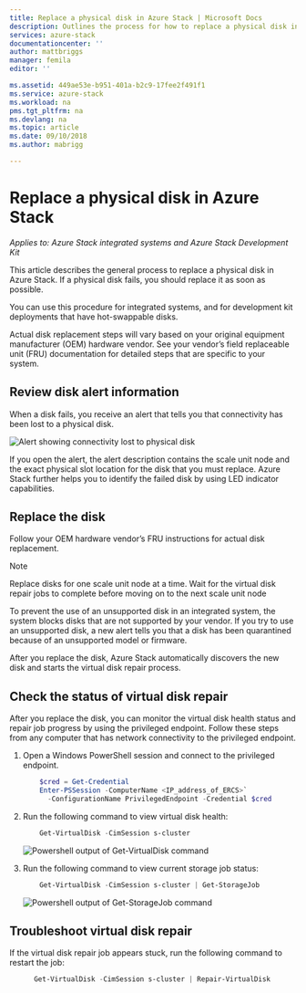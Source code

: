 ```yaml
---
title: Replace a physical disk in Azure Stack | Microsoft Docs
description: Outlines the process for how to replace a physical disk in Azure Stack.
services: azure-stack
documentationcenter: ''
author: mattbriggs
manager: femila
editor: ''

ms.assetid: 449ae53e-b951-401a-b2c9-17fee2f491f1
ms.service: azure-stack
ms.workload: na
pms.tgt_pltfrm: na
ms.devlang: na
ms.topic: article
ms.date: 09/10/2018
ms.author: mabrigg

---
```


# Replace a physical disk in Azure Stack

*Applies to: Azure Stack integrated systems and Azure Stack Development Kit*

This article describes the general process to replace a physical disk in Azure Stack. If a physical disk fails, you should replace it as soon as possible.

You can use this procedure for integrated systems, and for development kit deployments that have hot-swappable disks.

Actual disk replacement steps will vary based on your original equipment manufacturer (OEM) hardware vendor. See your vendor’s field replaceable unit (FRU) documentation for detailed steps that are specific to your system. 

## Review disk alert information
When a disk fails, you receive an alert that tells you that connectivity has been lost to a physical disk. 

 ![Alert showing connectivity lost to physical disk](media/azure-stack-replace-disk/DiskAlert.png)

If you open the alert, the alert description contains the scale unit node and the exact physical slot location for the disk that you must replace. Azure Stack further helps you to identify the failed disk by using LED indicator capabilities.

 ## Replace the disk

Follow your OEM hardware vendor’s FRU instructions for actual disk replacement.

> [!note]
> Replace disks for one scale unit node at a time. Wait for the virtual disk repair jobs to complete before moving on to the next scale unit node

To prevent the use of an unsupported disk in an integrated system, the system blocks disks that are not supported by your vendor. If you try to use an unsupported disk, a new alert tells you that a disk has been quarantined because of an unsupported model or firmware.

After you replace the disk, Azure Stack automatically discovers the new disk and starts the virtual disk repair process.  
 
 ## Check the status of virtual disk repair
 
 After you replace the disk, you can monitor the virtual disk health status and repair job progress by using the privileged endpoint. Follow these steps from any computer that has network connectivity to the privileged endpoint.

1. Open a Windows PowerShell session and connect to the privileged endpoint.
    ````PowerShell
        $cred = Get-Credential
        Enter-PSSession -ComputerName <IP_address_of_ERCS>`
          -ConfigurationName PrivilegedEndpoint -Credential $cred
    ```` 
  
2. Run the following command to view virtual disk health:
    ````PowerShell
        Get-VirtualDisk -CimSession s-cluster
    ````
   ![Powershell output of Get-VirtualDisk command](media/azure-stack-replace-disk/GetVirtualDiskOutput.png)

3. Run the following command to view current storage job status:
    ```PowerShell
        Get-VirtualDisk -CimSession s-cluster | Get-StorageJob
    ````
      ![Powershell output of Get-StorageJob command](media/azure-stack-replace-disk/GetStorageJobOutput.png)

## Troubleshoot virtual disk repair

If the virtual disk repair job appears stuck, run the following command to restart the job:
  ````PowerShell
        Get-VirtualDisk -CimSession s-cluster | Repair-VirtualDisk
  ```` 
